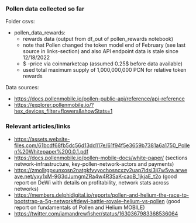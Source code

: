 ### Pollen data collected so far

Folder csvs:
* pollen_data_rewards: 
    - rewards data (output from df_out of pollen_rewards notebook)
    - note that Pollen changed the token model end of February (see last source in links-section) and also API endpoint data is stale since 12/18/2022 
    - $ -price via coinmarketcap (assumed 0.25$ before data available)
    - used total maximum supply of 1,000,000,000 PCN for relative token rewards
    

Data sources:
* https://docs.pollenmobile.io/pollen-public-api/reference/api-reference
* https://explorer.pollenmobile.io/?hex_devices_filter=flowers&showStats=1



### Relevant articles/links

- https://assets.website-files.com/61bcdf68fb5dc56d13dd117e/61f94f5e3659b7381a6a1750_Pollen%20Whitepaper%200.0.1.pdf
- https://docs.pollenmobile.io/pollen-mobile-docs/white-paper/ (sections network-infrastructure, key-pollen-network-actors and payments)
- https://zmollrgpxunxosn2natgkfvyyochosncxzy2uap7ldsi3ij7w5va.arweave.net/yxy1xM-9G3dJumgmZRa4w4R3SaK-caoB_1jkjaE_t2o (good report on DeWi with details on profitability, network stats across networks)
- https://members.delphidigital.io/reports/pollen-and-helium-the-race-to-bootstrap-a-5g-network#dewi-battle-royale–helium-vs-pollen (good report on fundamentals of Pollen and Helium MOBILE)
- https://twitter.com/iamandrewfisher/status/1630367983368536064
